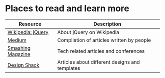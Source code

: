 # Places to read and learn more

| Resource                                                  | Description                                    |
| --------------------------------------------------------- | ---------------------------------------------- |
| [Wikipedia: jQuery](https://en.wikipedia.org/wiki/JQuery) | About jQuery on Wikipedia                      |
| [Medium](https://medium.com/)                             | Compilation of articles written by people      |
| [Smashing Magazine](https://www.smashingmagazine.com/)    | Tech related articles and conferences          |
| [Design Shack](https://designshack.net/)                  | Articles about different designs and templates |
